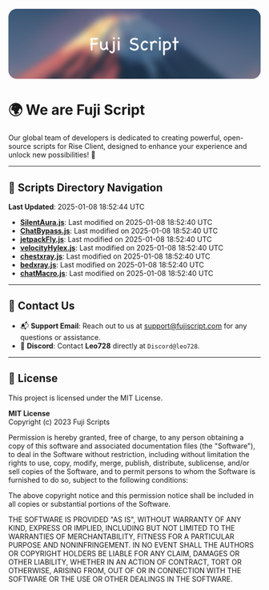 ![Banner](.github/b.webp)

# 🌍 **We are Fuji Script**

Our global team of developers is dedicated to creating powerful, open-source scripts for Rise Client, designed to enhance your experience and unlock new possibilities! 🌟

---
<!-- SCRIPTS_NAVIGATION_START -->
## 📂 **Scripts Directory Navigation**

**Last Updated**: 2025-01-08 18:52:44 UTC

- **[SilentAura.js](scripts/SilentAura.js)**: Last modified on 2025-01-08 18:52:40 UTC
- **[ChatBypass.js](scripts/ChatBypass.js)**: Last modified on 2025-01-08 18:52:40 UTC
- **[jetpackFly.js](scripts/jetpackFly.js)**: Last modified on 2025-01-08 18:52:40 UTC
- **[velocityHylex.js](scripts/velocityHylex.js)**: Last modified on 2025-01-08 18:52:40 UTC
- **[chestxray.js](scripts/chestxray.js)**: Last modified on 2025-01-08 18:52:40 UTC
- **[bedxray.js](scripts/bedxray.js)**: Last modified on 2025-01-08 18:52:40 UTC
- **[chatMacro.js](scripts/chatMacro.js)**: Last modified on 2025-01-08 18:52:40 UTC

<!-- SCRIPTS_NAVIGATION_END -->

---

## 💬 **Contact Us**  
- 📬 **Support Email**: Reach out to us at [support@fujiscript.com](mailto:support@fujiscript.com) for any questions or assistance.  
- 💬 **Discord**: Contact **Leo728** directly at `Discord@leo728`.

---

## 📜 **License**

This project is licensed under the MIT License.  

**MIT License**  
Copyright (c) 2023 Fuji Scripts  

Permission is hereby granted, free of charge, to any person obtaining a copy of this software and associated documentation files (the "Software"), to deal in the Software without restriction, including without limitation the rights to use, copy, modify, merge, publish, distribute, sublicense, and/or sell copies of the Software, and to permit persons to whom the Software is furnished to do so, subject to the following conditions:  

The above copyright notice and this permission notice shall be included in all copies or substantial portions of the Software.  

THE SOFTWARE IS PROVIDED "AS IS", WITHOUT WARRANTY OF ANY KIND, EXPRESS OR IMPLIED, INCLUDING BUT NOT LIMITED TO THE WARRANTIES OF MERCHANTABILITY, FITNESS FOR A PARTICULAR PURPOSE AND NONINFRINGEMENT. IN NO EVENT SHALL THE AUTHORS OR COPYRIGHT HOLDERS BE LIABLE FOR ANY CLAIM, DAMAGES OR OTHER LIABILITY, WHETHER IN AN ACTION OF CONTRACT, TORT OR OTHERWISE, ARISING FROM, OUT OF OR IN CONNECTION WITH THE SOFTWARE OR THE USE OR OTHER DEALINGS IN THE SOFTWARE.  
